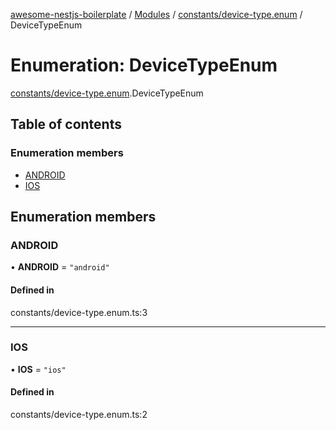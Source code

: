 [awesome-nestjs-boilerplate](../README.md) / [Modules](../modules.md) / [constants/device-type.enum](../modules/constants_device_type_enum.md) / DeviceTypeEnum

# Enumeration: DeviceTypeEnum

[constants/device-type.enum](../modules/constants_device_type_enum.md).DeviceTypeEnum

## Table of contents

### Enumeration members

- [ANDROID](constants_device_type_enum.DeviceTypeEnum.md#android)
- [IOS](constants_device_type_enum.DeviceTypeEnum.md#ios)

## Enumeration members

### ANDROID

• **ANDROID** = `"android"`

#### Defined in

constants/device-type.enum.ts:3

___

### IOS

• **IOS** = `"ios"`

#### Defined in

constants/device-type.enum.ts:2
